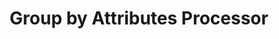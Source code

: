 ---
title: Group by Attributes Processor
registryType: processor
isThirdParty: false
language: collector
tags:
  - go
  - processor
  - collector
repo: https://github.com/open-telemetry/opentelemetry-collector-contrib/tree/main/processor/groupbyattrsprocessor
license: Apache 2.0
description: The Group by Attributes Processor for the OpenTelemetry Collector groups the records by provided attributes, extracting them from the record to resource level.
authors: OpenTelemetry Authors
otVersion: latest
---